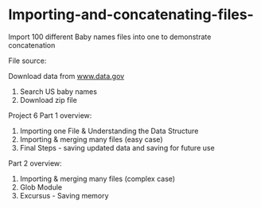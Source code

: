# Importing-and-concatenating-files-
Import 100 different Baby names files into one to demonstrate concatenation

File source:

Download data from www.data.gov
1) Search US baby names 
2) Download zip file 

Project 6 Part 1 overview:

1) Importing one File & Understanding the Data Structure
2) Importing & merging many files (easy case)
3) Final Steps - saving updated data and saving for future use


Part 2 overview:

1) Importing & merging many files (complex case)
2) Glob Module 
3) Excursus - Saving memory 
